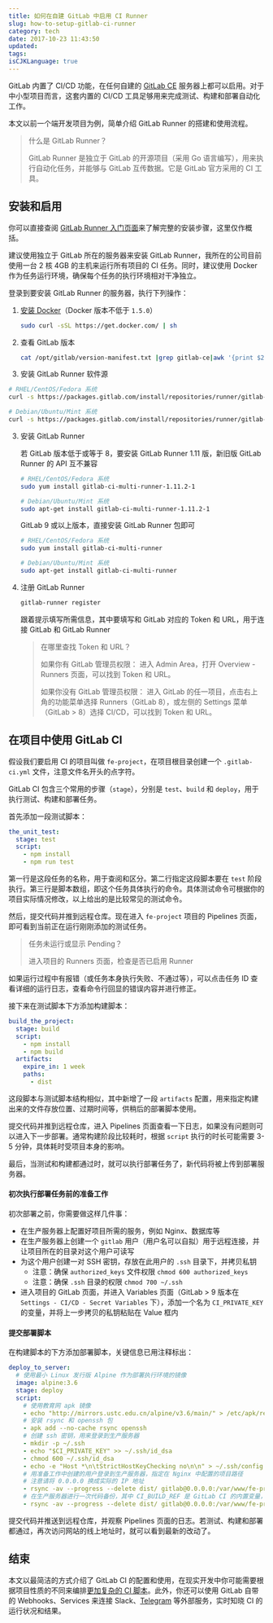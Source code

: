 ```yaml
---
title: 如何在自建 GitLab 中启用 CI Runner
slug: how-to-setup-gitlab-ci-runner
category: tech
date: 2017-10-23 11:43:50
updated:
tags:
isCJKLanguage: true
---
```


GitLab 内置了 CI/CD 功能，在任何自建的 [GitLab CE](https://about.gitlab.com/installation/) 服务器上都可以启用。对于中小型项目而言，这套内置的 CI/CD 工具足够用来完成测试、构建和部署自动化工作。

本文以前一个端开发项目为例，简单介绍 GitLab Runner 的搭建和使用流程。

> 什么是 GitLab Runner？
>
> GitLab Runner 是独立于 GitLab 的开源项目（采用 Go 语言编写），用来执行自动化任务，并能够与 GitLab 互传数据。它是 GitLab 官方采用的 CI 工具。

## 安装和启用

你可以直接查阅 [GitLab Runner 入门页面](https://docs.gitlab.com/runner/)来了解完整的安装步骤，这里仅作概括。

建议使用独立于 GitLab 所在的服务器来安装 GitLab Runner，我所在的公司目前使用一台 2 核 4GB 的主机来运行所有项目的 CI 任务。同时，建议使用 Docker 作为任务运行环境，确保每个任务的执行环境相对干净独立。

登录到要安装 GitLab Runner 的服务器，执行下列操作：

1. [安装 Docker](https://docs.docker.com/engine/installation/)（Docker 版本不低于 `1.5.0`）

   ```bash
   sudo curl -sSL https://get.docker.com/ | sh
   ```

2. 查看 GitLab 版本

   ```bash
   cat /opt/gitlab/version-manifest.txt |grep gitlab-ce|awk '{print $2}'
   ```

3. 安装 GitLab Runner 软件源

  ```bash
  # RHEL/CentOS/Fedora 系统
  curl -s https://packages.gitlab.com/install/repositories/runner/gitlab-ci-multi-runner/script.rpm.sh | sudo bash

  # Debian/Ubuntu/Mint 系统
  curl -s https://packages.gitlab.com/install/repositories/runner/gitlab-ci-multi-runner/script.deb.sh | sudo bash
  ```

3. 安装 GitLab Runner

   若 GitLab 版本低于或等于 8，要安装 GitLab Runner 1.11 版，新旧版 GitLab Runner 的 API 互不兼容

   ```bash
   # RHEL/CentOS/Fedora 系统
   sudo yum install gitlab-ci-multi-runner-1.11.2-1

   # Debian/Ubuntu/Mint 系统
   sudo apt-get install gitlab-ci-multi-runner-1.11.2-1
   ```

   GitLab 9 或以上版本，直接安装 GitLab Runner 包即可

   ```bash
   # RHEL/CentOS/Fedora 系统
   sudo yum install gitlab-ci-multi-runner

   # Debian/Ubuntu/Mint 系统
   sudo apt-get install gitlab-ci-multi-runner
   ```

4. 注册 GitLab Runner

   ```bash
   gitlab-runner register
   ```

   跟着提示填写所需信息，其中要填写和 GitLab 对应的 Token 和 URL，用于连接 GitLab 和 GitLab Runner

   > 在哪里查找 Token 和 URL？
   >
   > 如果你有 GitLab 管理员权限：
   > 进入 Admin Area，打开 Overview - Runners 页面，可以找到 Token 和 URL。
   >
   > 如果你没有 GitLab 管理员权限：
   > 进入 GitLab 的任一项目，点击右上角的功能菜单选择 Runners（GitLab 8），或左侧的 Settings 菜单（GitLab > 8）选择 CI/CD，可以找到 Token 和 URL。

## 在项目中使用 GitLab CI

假设我们要启用 CI 的项目叫做 `fe-project`，在项目根目录创建一个 `.gitlab-ci.yml` 文件，注意文件名开头的点字符。

GitLab CI 包含三个常用的步骤（`stage`），分别是 `test`、`build` 和 `deploy`，用于执行测试、构建和部署任务。

首先添加一段测试脚本：

```yml
the_unit_test:
  stage: test
  script:
    - npm install
    - npm run test
```

第一行是这段任务的名称，用于查阅和区分。第二行指定这段脚本要在 `test` 阶段执行。第三行是脚本数组，即这个任务具体执行的命令。具体测试命令可根据你的项目实际情况修改，以上给出的是比较常见的测试命令。

然后，提交代码并推到远程仓库。现在进入 `fe-project` 项目的 Pipelines 页面，即可看到当前正在运行刚刚添加的测试任务。

> 任务未运行或显示 Pending？
>
> 进入项目的 Runners 页面，检查是否已启用 Runner

如果运行过程中有报错（或任务本身执行失败、不通过等），可以点击任务 ID 查看详细的运行日志，查看命令行回显的错误内容并进行修正。

接下来在测试脚本下方添加构建脚本：

```yml
build_the_project:
  stage: build
  script:
    - npm install
    - npm build
  artifacts:
    expire_in: 1 week
    paths:
      - dist
```

这段脚本与测试脚本结构相似，其中新增了一段 `artifacts` 配置，用来指定构建出来的文件存放位置、过期时间等，供稍后的部署脚本使用。

提交代码并推到远程仓库，进入 Pipelines 页面查看一下日志，如果没有问题则可以进入下一步部署。通常构建阶段比较耗时，根据 `script` 执行的时长可能需要 3-5 分钟，具体耗时受项目本身的影响。

最后，当测试和构建都通过时，就可以执行部署任务了，新代码将被上传到部署服务器。

#### 初次执行部署任务前的准备工作

初次部署之前，你需要做这样几件事：

- 在生产服务器上配置好项目所需的服务，例如 Nginx、数据库等
- 在生产服务器上创建一个 `gitlab` 用户（用户名可以自拟）用于远程连接，并让项目所在的目录对这个用户可读写
- 为这个用户创建一对 SSH 密钥，存放在此用户的 `.ssh` 目录下，并拷贝私钥
  - 注意：确保 `authorized_keys` 文件权限 `chmod 600 authorized_keys`
  - 注意：确保 `.ssh` 目录的权限 `chmod 700 ~/.ssh`
- 进入项目的 GitLab 页面，并进入 Variables 页面（GitLab > 9 版本在 `Settings - CI/CD - Secret Variables` 下），添加一个名为 `CI_PRIVATE_KEY` 的变量，并将上一步拷贝的私钥粘贴在 Value 框内

#### 提交部署脚本

在构建脚本的下方添加部署脚本，关键信息已用注释标出：

```yml
deploy_to_server:
  # 使用最小 Linux 发行版 Alpine 作为部署执行环境的镜像
  image: alpine:3.6
  stage: deploy
  script:
    # 使用教育网 apk 镜像
    - echo "http://mirrors.ustc.edu.cn/alpine/v3.6/main/" > /etc/apk/repositories
    # 安装 rsync 和 openssh 包
    - apk add --no-cache rsync openssh
    # 创建 ssh 密钥，用来登录到生产服务器
    - mkdir -p ~/.ssh
    - echo "$CI_PRIVATE_KEY" >> ~/.ssh/id_dsa
    - chmod 600 ~/.ssh/id_dsa
    - echo -e "Host *\n\tStrictHostKeyChecking no\n\n" > ~/.ssh/config
    # 用准备工作中创建的用户登录到生产服务器，指定在 Nginx 中配置的项目路径
    # 注意请将 0.0.0.0 换成实际的 IP 地址
    - rsync -av --progress --delete dist/ gitlab@0.0.0.0:/var/www/fe-project/dist/
    # 在生产服务器进行一次代码备份，其中 CI_BUILD_REF 是 GitLab CI 的内置变量，表示构建任务的 ID 哈希值，用来区分不同构建的产出物，便于部署发现问题时立即将线上代码切换为任一可用版本
    - rsync -av --progress --delete dist/ gitlab@0.0.0.0:/var/www/fe-project/dist-$CI_BUILD_REF/
```

提交代码并推送到远程仓库，并观察 Pipelines 页面的日志。若测试、构建和部署都通过，再次访问网站的线上地址时，就可以看到最新的改动了。

## 结束

本文以最简洁的方式介绍了 GitLab CI 的配置和使用，在现实开发中你可能需要根据项目性质的不同来编排[更加复杂的 CI 脚本](https://docs.gitlab.com/runner/configuration/advanced-configuration.html)。此外，你还可以使用 GitLab 自带的 Webhooks、Services 来连接 Slack、[Telegram](https://integram.org/) 等外部服务，实时知晓 CI 的运行状况和结果。